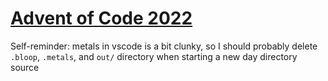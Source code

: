 # [Advent of Code 2022](https://adventofcode.com/2022)

Self-reminder: metals in vscode is a bit clunky, so I should probably delete `.bloop`, `.metals`, and `out/` directory when starting a new day directory source
